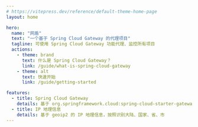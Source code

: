 ```yaml
---
# https://vitepress.dev/reference/default-theme-home-page
layout: home

hero:
  name: "网盾"
  text: "一个基于 Spring Cloud Gateway 的代理项目"
  tagline: 可使用 Spring Cloud Gateway 功能代理、监控所有项目
  actions:
    - theme: brand
      text: 什么是 Spring Cloud Gateway？
      link: /guide/what-is-spring-cloud-gateway
    - theme: alt
      text: 快速开始
      link: /guide/getting-started

features:
  - title: Spring Cloud Gateway
    details: 基于 org.springframework.cloud:spring-cloud-starter-gateway 开发的代理服务
  - title: IP 地理信息
    details: 基于 geoip2 的 IP 地理信息，按照识别大陆、国家、省、市
---
```


